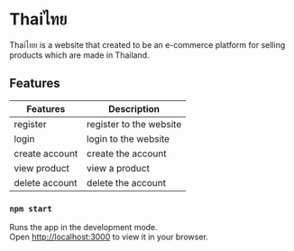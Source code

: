# Thaiไทย
Thaiไทย is a website that created to be an e-commerce platform for selling products which are made in Thailand.

## Features

Features  | Description  |  
----- | ----- | 
register | register to the website | 
login | login to the website | 
create account | create the account |
view product | view a product
delete account | delete the account |


### `npm start`

Runs the app in the development mode.\
Open [http://localhost:3000](http://localhost:3000) to view it in your browser.
